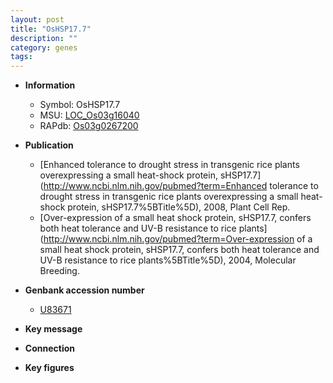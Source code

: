 ```yaml
---
layout: post
title: "OsHSP17.7"
description: ""
category: genes
tags: 
---
```


* **Information**  
    + Symbol: OsHSP17.7  
    + MSU: [LOC_Os03g16040](http://rice.plantbiology.msu.edu/cgi-bin/ORF_infopage.cgi?orf=LOC_Os03g16040)  
    + RAPdb: [Os03g0267200](http://rapdb.dna.affrc.go.jp/viewer/gbrowse_details/irgsp1?name=Os03g0267200)  

* **Publication**  
    + [Enhanced tolerance to drought stress in transgenic rice plants overexpressing a small heat-shock protein, sHSP17.7](http://www.ncbi.nlm.nih.gov/pubmed?term=Enhanced tolerance to drought stress in transgenic rice plants overexpressing a small heat-shock protein, sHSP17.7%5BTitle%5D), 2008, Plant Cell Rep.
    + [Over-expression of a small heat shock protein, sHSP17.7, confers both heat tolerance and UV-B resistance to rice plants](http://www.ncbi.nlm.nih.gov/pubmed?term=Over-expression of a small heat shock protein, sHSP17.7, confers both heat tolerance and UV-B resistance to rice plants%5BTitle%5D), 2004, Molecular Breeding.

* **Genbank accession number**  
    + [U83671](http://www.ncbi.nlm.nih.gov/nuccore/U83671)

* **Key message**  

* **Connection**  

* **Key figures**  


